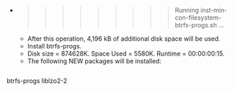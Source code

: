 * >>>>>>>>> Running inst-min-con-filesystem-btrfs-progs.sh ...
  * After this operation, 4,196 kB of additional disk space will be used.
  * Install btrfs-progs.
  * Disk size = 874628K. Space Used = 5580K. Runtime = 00:00:00:15.
  * The following NEW packages will be installed:
  ```bash
btrfs-progs liblzo2-2
  ```
